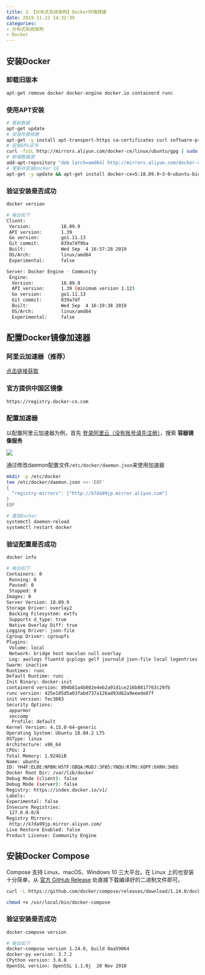 ```yaml
---
title: 2.【分布式系统架构】Docker环境搭建
date: 2019-11-22 14:32:39
categories: 
- 分布式系统架构
- Docker
---
```

## 安装Docker

### 卸载旧版本

```bash
apt-get remove docker docker-engine docker.io containerd runc
```

### 使用APT安装

```bash
# 更新数据
apt-get update
# 安装所需依赖
apt-get -y install apt-transport-https ca-certificates curl software-properties-common
# 安装GPG证书
curl -fsSL http://mirrors.aliyun.com/docker-ce/linux/ubuntu/gpg | sudo apt-key add -
# 新增数据源
add-apt-repository "deb [arch=amd64] http://mirrors.aliyun.com/docker-ce/linux/ubuntu $(lsb_release -cs) stable"
# 更新并安装Docker CE
apt-get -y update && apt-get install docker-ce=5:18.09.9~3-0~ubuntu-bionic docker-ce-cli=5:18.09.9~3-0~ubuntu-bionic containerd.io
```

### 验证安装是否成功

```bash
docker version

# 输出如下
Client:
 Version:           18.09.9
 API version:       1.39
 Go version:        go1.11.13
 Git commit:        039a7df9ba
 Built:             Wed Sep  4 16:57:28 2019
 OS/Arch:           linux/amd64
 Experimental:      false

Server: Docker Engine - Community
 Engine:
  Version:          18.09.9
  API version:      1.39 (minimum version 1.12)
  Go version:       go1.11.13
  Git commit:       039a7df
  Built:            Wed Sep  4 16:19:38 2019
  OS/Arch:          linux/amd64
  Experimental:     false

```

## 配置Docker镜像加速器

### 阿里云加速器（推荐）

[点击链接获取](http://www.qfdmy.com/online/)

### 官方提供中国区镜像

```bash
https://registry.docker-cn.com
```

### 配置加速器

以配置阿里云加速器为例，首先 [登录阿里云（没有账号请先注册）]()，搜索 **容器镜像服务**

![](G:\文档\文章\工具\images\docker\QQ截图20190919134552.png)

通过修改daemon配置文件`/etc/docker/daemon.json`来使用加速器

```bash
mkdir -p /etc/docker
tee /etc/docker/daemon.json <<-'EOF'
{
  "registry-mirrors": ["http://k7da99jp.mirror.aliyun.com"]
}
EOF

# 重启Docker
systemctl daemon-reload
systemctl restart docker
```

### 验证配置是否成功

```bash
docker info

# 输出如下
Containers: 0
 Running: 0
 Paused: 0
 Stopped: 0
Images: 0
Server Version: 18.09.9
Storage Driver: overlay2
 Backing Filesystem: extfs
 Supports d_type: true
 Native Overlay Diff: true
Logging Driver: json-file
Cgroup Driver: cgroupfs
Plugins:
 Volume: local
 Network: bridge host macvlan null overlay
 Log: awslogs fluentd gcplogs gelf journald json-file local logentries splunk syslog
Swarm: inactive
Runtimes: runc
Default Runtime: runc
Init Binary: docker-init
containerd version: 894b81a4b802e4eb2a91d1ce216b8817763c29fb
runc version: 425e105d5a03fabd737a126ad93d62a9eeede87f
init version: fec3683
Security Options:
 apparmor
 seccomp
  Profile: default
Kernel Version: 4.15.0-64-generic
Operating System: Ubuntu 18.04.2 LTS
OSType: linux
Architecture: x86_64
CPUs: 2
Total Memory: 1.924GiB
Name: ubuntu
ID: YH4F:ELBE:NPBN:H5TF:OBQA:MUDJ:3FB5:YNQU:R7MV:XOPF:OXRH:3HEG
Docker Root Dir: /var/lib/docker
Debug Mode (client): false
Debug Mode (server): false
Registry: https://index.docker.io/v1/
Labels:
Experimental: false
Insecure Registries:
 127.0.0.0/8
Registry Mirrors:
 http://k7da99jp.mirror.aliyun.com/
Live Restore Enabled: false
Product License: Community Engine
```

## 安装Docker Compose

Compose 支持 Linux、macOS、Windows 10 三大平台。在 Linux 上的也安装十分简单，从 [官方 GitHub Release](http://www.qfdmy.com/wp-content/themes/quanbaike/go.php?url=aHR0cHM6Ly9naXRodWIuY29tL2RvY2tlci9jb21wb3NlL3JlbGVhc2Vz) 处直接下载编译好的二进制文件即可。

```bash
curl -L https://github.com/docker/compose/releases/download/1.24.0/docker-compose-`uname -s`-`uname -m` > /usr/local/bin/docker-compose

chmod +x /usr/local/bin/docker-compose
```

### 验证安装是否成功

```bash
docker-compose version

# 输出如下
docker-compose version 1.24.0, build 0aa59064
docker-py version: 3.7.2
CPython version: 3.6.8
OpenSSL version: OpenSSL 1.1.0j  20 Nov 2018
```





